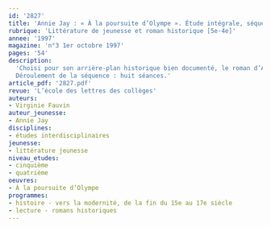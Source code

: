 ```yaml
---
id: '2827'
title: 'Annie Jay : « À la poursuite d’Olympe ». Étude intégrale, séquence'
rubrique: 'Littérature de jeunesse et roman historique [5e-4e]'
annee: '1997'
magazine: 'n°3 1er octobre 1997'
pages: '54'
description: 
  'Choisi pour son arrière-plan historique bien documenté, le roman d’Annie Jay permet de faire travailler les élèves selon le principe de l’interdisciplinarité : français et histoire se rencontrent grâce à des exposés sur la société du XVIIe siècle. Sans reposer sur des faits historiquement datés, le roman associe les personnages imaginaires aux figures clés du règne de Louis XIV. La société du Grand Siècle est abordée d’un point de vue plutôt divertissant à travers les aventures d’une adolescente. En parallèle, on étudiera des textes « classiques » pour offrir aux élèves un témoignage contemporain sur cette époque.
  Déroulement de la séquence : huit séances.'
article_pdf: '2827.pdf'
revue: 'L’école des lettres des collèges'
auteurs:
- Virginie Fauvin
auteur_jeunesse:
- Annie Jay
disciplines:
- études interdisciplinaires
jeunesse:
- littérature jeunesse
niveau_etudes:
- cinquième
- quatrième
oeuvres:
- À la poursuite d’Olympe
programmes:
- histoire - vers la modernité, de la fin du 15e au 17e siècle
- lecture - romans historiques
---
```

